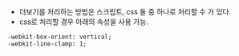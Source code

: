 - 더보기를 처리하는 방법은 스크립트, css 둘 중 하나로 처리할 수 가 있다.
- css로 처리할 경우 아래의 속성을 사용 가능. 
     
```
-webkit-box-orient: vertical;
-webkit-line-clamp: 1;
```
  
  
